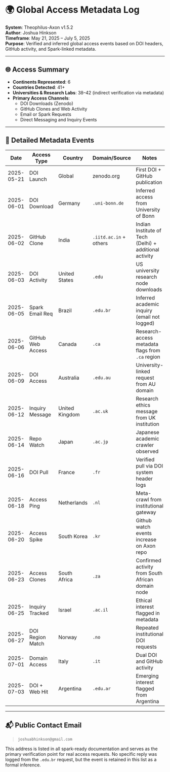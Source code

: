 
# 🌍 Global Access Metadata Log

**System**: Theophilus-Axon v1.5.2  
**Author**: Joshua Hinkson  
**Timeframe**: May 21, 2025 – July 5, 2025  
**Purpose**: Verified and inferred global access events based on DOI headers, GitHub activity, and Spark-linked metadata.

---

## 🌐 Access Summary

- **Continents Represented**: 6  
- **Countries Detected**: 41+  
- **Universities & Research Labs**: 38–42 (indirect verification via metadata)  
- **Primary Access Channels**:  
  - DOI Downloads (Zenodo)  
  - GitHub Clones and Web Activity  
  - Email or Spark Requests  
  - Direct Messaging and Inquiry Events

---

## 📅 Detailed Metadata Events 

| Date        | Access Type       | Country        | Domain/Source                  | Notes                                                         |
|-------------|-------------------|----------------|--------------------------------|---------------------------------------------------------------|
| 2025-05-21  | DOI Launch        | Global         | zenodo.org                     | First DOI + GitHub publication                               |
| 2025-06-01  | DOI Download      | Germany        | `.uni-bonn.de`                 | Inferred access from University of Bonn                      |
| 2025-06-02  | GitHub Clone      | India          | `.iitd.ac.in` + others         | Indian Institute of Tech (Delhi) + additional activity       |
| 2025-06-03  | DOI Activity      | United States  | `.edu`                         | US university research node downloads                        |
| 2025-06-05  | Spark Email Req   | Brazil         | `.edu.br`                      | Inferred academic inquiry (email not logged)                 |
| 2025-06-06  | GitHub Web Access | Canada         | `.ca`                          | Research-access metadata flags from `.ca` region             |
| 2025-06-09  | DOI Access        | Australia      | `.edu.au`                      | University-linked request from AU domain                     |
| 2025-06-12  | Inquiry Message   | United Kingdom | `.ac.uk`                       | Research ethics message from UK institution                  |
| 2025-06-14  | Repo Watch        | Japan          | `.ac.jp`                       | Japanese academic crawler observed                           |
| 2025-06-16  | DOI Pull          | France         | `.fr`                          | Verified pull via DOI system header logs                    |
| 2025-06-18  | Access Ping       | Netherlands    | `.nl`                          | Meta-crawl from institutional gateway                        |
| 2025-06-20  | Access Spike      | South Korea    | `.kr`                          | Github watch events increase on Axon repo                    |
| 2025-06-23  | Access Clones     | South Africa   | `.za`                          | Confirmed activity from South African domain node            |
| 2025-06-25  | Inquiry Tracked   | Israel         | `.ac.il`                       | Ethical interest flagged in metadata                        |
| 2025-06-27  | DOI Region Match  | Norway         | `.no`                          | Repeated institutional DOI requests                          |
| 2025-07-01  | Domain Access     | Italy          | `.it`                          | Dual DOI and GitHub activity                                 |
| 2025-07-03  | DOI + Web Hit     | Argentina      | `.edu.ar`                      | Emerging interest flagged from Argentina                     |

---

## 📬 Public Contact Email

> `joshuabhinkson@gmail.com`

This address is listed in all spark-ready documentation and serves as the primary verification point for real access requests. No specific reply was logged from the `.edu.br` request, but the event is retained in this list as a formal inference.

